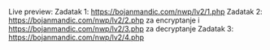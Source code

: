 Live preview:
Zadatak 1: https://bojanmandic.com/nwp/lv2/1.php
Zadatak 2: https://bojanmandic.com/nwp/lv2/2.php za encryptanje i https://bojanmandic.com/nwp/lv2/3.php za decryptanje
Zadatak 3: https://bojanmandic.com/nwp/lv2/4.php
